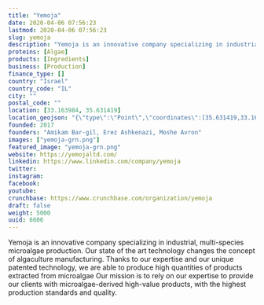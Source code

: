 ```yaml
---
title: "Yemoja"
date: 2020-04-06 07:56:23
lastmod: 2020-04-06 07:56:23
slug: yemoja
description: "Yemoja is an innovative company specializing in industrial, multi-species microalgae production. Our state of the art technology changes the concept of algaculture manufacturing. Thanks to our expertise and our unique patented technology, we are able to produce high quantities of products extracted from microalgae Our mission is to rely on our expertise to provide our clients with microalgae-derived high-value products, with the highest production standards and quality."
proteins: [Algae]
products: [Ingredients]
business: [Production]
finance_type: []
country: "Israel"
country_code: "IL"
city: ""
postal_code: ""
location: [33.163984, 35.631419]
location_geojson: "{\"type\":\"Point\",\"coordinates\":[35.631419,33.163984]}"
founded: 2017
founders: "Amikam Bar-gil, Erez Ashkenazi, Moshe Avron"
images: ["yemoja-grn.png"]
featured_image: "yemoja-grn.png"
website: https://yemojaltd.com/
linkedin: https://www.linkedin.com/company/yemoja
twitter: 
instagram: 
facebook: 
youtube: 
crunchbase: https://www.crunchbase.com/organization/yemoja
draft: false
weight: 5000
uuid: 6606
---
```

Yemoja is an innovative company specializing in industrial, multi-species microalgae production. Our state of the art technology changes the concept of algaculture manufacturing. Thanks to our expertise and our unique patented technology, we are able to produce high quantities of products extracted from microalgae Our mission is to rely on our expertise to provide our clients with microalgae-derived high-value products, with the highest production standards and quality.

